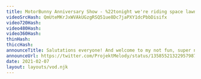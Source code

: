 ```yaml
---
title: MotorBunny Anniversary Show - %22tonight we're riding space lawnmowers%22 #Motorbunny
videoSrcHash: QmUteMKrJxWVAkUGzgRSQ51ue8Dc7jaPXY1dcPbbDisifx
video720Hash: 
video480Hash: 
video360Hash: 
thinHash: 
thiccHash: 
announceTitle: Salutations everyone! And welcome to my not fun, super normal, paint drying celebration. Nothin to see here folks. suitHeart suitHeart suitHeart suitHeart suitHeart suitHeart suitHeart
announceUrl: https://twitter.com/ProjektMelody/status/1358552132295798787
date: 2021-02-07
layout: layouts/vod.njk
---
```

